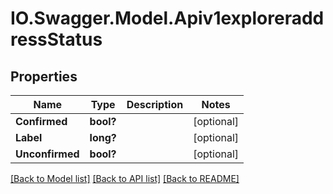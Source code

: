 # IO.Swagger.Model.Apiv1exploreraddressStatus
## Properties

Name | Type | Description | Notes
------------ | ------------- | ------------- | -------------
**Confirmed** | **bool?** |  | [optional] 
**Label** | **long?** |  | [optional] 
**Unconfirmed** | **bool?** |  | [optional] 

[[Back to Model list]](../README.md#documentation-for-models) [[Back to API list]](../README.md#documentation-for-api-endpoints) [[Back to README]](../README.md)

